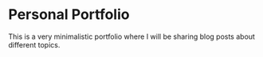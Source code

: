 # Personal Portfolio

This is a very minimalistic portfolio where I will be sharing blog posts about different topics.